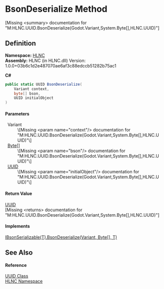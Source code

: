 # BsonDeserialize Method


\[Missing &lt;summary&gt; documentation for "M:HLNC.UUID.BsonDeserialize(Godot.Variant,System.Byte[],HLNC.UUID)"\]



## Definition
**Namespace:** <a href="N_HLNC">HLNC</a>  
**Assembly:** HLNC (in HLNC.dll) Version: 1.0.0+03b6c1d2e487070ae6af3c88edccb51282b75ac1

**C#**
``` C#
public static UUID BsonDeserialize(
	Variant context,
	byte[] bson,
	UUID initialObject
)
```



#### Parameters
<dl><dt>  Variant</dt><dd>\[Missing &lt;param name="context"/&gt; documentation for "M:HLNC.UUID.BsonDeserialize(Godot.Variant,System.Byte[],HLNC.UUID)"\]</dd><dt>  <a href="https://learn.microsoft.com/dotnet/api/system.byte" target="_blank" rel="noopener noreferrer">Byte</a>[]</dt><dd>\[Missing &lt;param name="bson"/&gt; documentation for "M:HLNC.UUID.BsonDeserialize(Godot.Variant,System.Byte[],HLNC.UUID)"\]</dd><dt>  <a href="T_HLNC_UUID">UUID</a></dt><dd>\[Missing &lt;param name="initialObject"/&gt; documentation for "M:HLNC.UUID.BsonDeserialize(Godot.Variant,System.Byte[],HLNC.UUID)"\]</dd></dl>

#### Return Value
<a href="T_HLNC_UUID">UUID</a>  
\[Missing &lt;returns&gt; documentation for "M:HLNC.UUID.BsonDeserialize(Godot.Variant,System.Byte[],HLNC.UUID)"\]

#### Implements
<a href="M_HLNC_IBsonSerializable_1_BsonDeserialize">IBsonSerializable(T).BsonDeserialize(Variant, Byte[], T)</a>  


## See Also


#### Reference
<a href="T_HLNC_UUID">UUID Class</a>  
<a href="N_HLNC">HLNC Namespace</a>  
